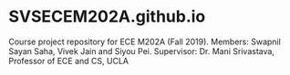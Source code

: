 # SVSECEM202A.github.io

Course project repository for ECE M202A (Fall 2019). Members: Swapnil Sayan Saha, Vivek Jain and Siyou Pei. Supervisor: Dr. Mani Srivastava, Professor of ECE and CS, UCLA
